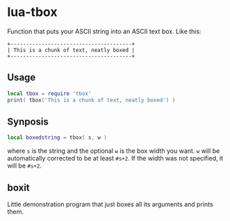 # lua-tbox

Function that puts your ASCII string into an ASCII text box. Like this:

```
+---------------------------------------+
| This is a chunk of text, neatly boxed |
+---------------------------------------+
```

## Usage

```lua
local tbox = require 'tbox'
print( tbox('This is a chunk of text, neatly boxed') )
```

## Synposis

```lua
local boxedstring = tbox( s, w )
```

where <code>s</code> is the string and the optional <code>w</code> is
the box width you want. <code>w</code> will be automatically corrected
to be at least <code>#s+2</code>. If the width was not specified, it
will be <code>#s+2</code>.

## boxit

Little demonstration program that just boxes all its arguments and
prints them.

